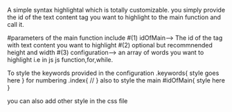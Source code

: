    A simple syntax highlightal which is totally customizable.
   you simply provide the id of the text content tag you want to highlight to
   the main function and call it.

  
  #parameters of the main function include
  #(1) idOfMain--> The id of the tag with text content you want to
  		highlight
  #(2) optional but recommnended height and width
  #(3) configuration-->  an array of words you want to highlight
		i.e in js js function,for,while.

  To style the keywords provided in the configuration
   .keywords{
		style goes here
   }
	for numbering
   .index{
	//
   }
   also to style the main
   #idOfMain{
	style here
   }

   you can also add other style in the css file